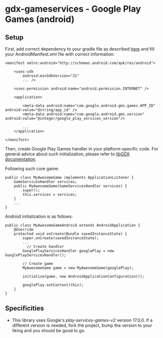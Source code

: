 # gdx-gameservices - Google Play Games (android)

## Setup

First, add correct dependency to your gradle file as described [here](../README.md#setup) and fill your AndroidManifest.xml file with correct information:
    
    <manifest xmlns:android="http://schemas.android.com/apk/res/android">
    
        <uses-sdk
            android:minSdkVersion="21"
            ... />
    
        <uses-permission android:name="android.permission.INTERNET" />
    
        <application>
        
            <meta-data android:name="com.google.android.gms.games.APP_ID" android:value="@string/app_id" />
            <meta-data android:name="com.google.android.gms.version" android:value="@integer/google_play_services_version"/>
       
            ...
        </application>
    
    </manifest>

Then, create Google Play Games handler in your platform-specific code. For general advice about such initialization, please refer to [libGDX documentation](https://github.com/libgdx/libgdx/wiki/Interfacing-with-platform-specific-code).

Following such core game:
    
    public class MyAwesomeGame implements ApplicationListener {
        GameServicesHandler services;
        public MyAwesomeGame(GameServicesHandler services) {
            super();
            this.services = services;
        }
        ...
    }

Android initialization is as follows:

    public class MyAwesomeGameAndroid extends AndroidApplication {
        @Override
        protected void onCreate(Bundle savedInstanceState) {
            super.onCreate(savedInstanceState);
            ...
              // Create handler
            GooglePlayServicesHandler googlePlay = new GooglePlayServicesHandler();
            
            // Create game
            MyAwesomeGame game = new MyAwesomeGame(googlePlay);

            initialize(game, new AndroidApplicationConfiguration());
            
            googlePlay.setContext(this);
        }
    }

## Specificities

* This library uses Google's _play-services-games-v2_ version 17.0.0. If a different version is needed, fork the project, bump the version to your liking and you should be good to go.
